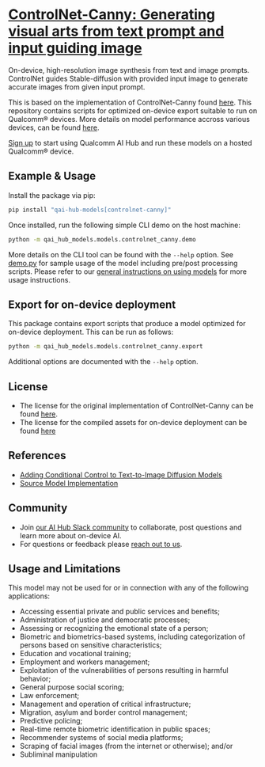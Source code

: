 # [ControlNet-Canny: Generating visual arts from text prompt and input guiding image](https://aihub.qualcomm.com/models/controlnet_canny)

On-device, high-resolution image synthesis from text and image prompts. ControlNet guides Stable-diffusion with provided input image to generate accurate images from given input prompt.

This is based on the implementation of ControlNet-Canny found [here](https://github.com/lllyasviel/ControlNet). This repository contains scripts for optimized on-device
export suitable to run on Qualcomm® devices. More details on model performance
accross various devices, can be found [here](https://aihub.qualcomm.com/models/controlnet_canny).

[Sign up](https://myaccount.qualcomm.com/signup) to start using Qualcomm AI Hub and run these models on a hosted Qualcomm® device.




## Example & Usage

Install the package via pip:
```bash
pip install "qai-hub-models[controlnet-canny]"
```


Once installed, run the following simple CLI demo on the host machine:

```bash
python -m qai_hub_models.models.controlnet_canny.demo
```
More details on the CLI tool can be found with the `--help` option. See
[demo.py](demo.py) for sample usage of the model including pre/post processing
scripts. Please refer to our [general instructions on using
models](../../../#getting-started) for more usage instructions.

## Export for on-device deployment

This package contains export scripts that produce a model optimized for
on-device deployment. This can be run as follows:

```bash
python -m qai_hub_models.models.controlnet_canny.export
```
Additional options are documented with the `--help` option.


## License
* The license for the original implementation of ControlNet-Canny can be found
  [here](https://github.com/lllyasviel/ControlNet/blob/main/LICENSE).
* The license for the compiled assets for on-device deployment can be found [here](https://qaihub-public-assets.s3.us-west-2.amazonaws.com/qai-hub-models/Qualcomm+AI+Hub+Proprietary+License.pdf)


## References
* [Adding Conditional Control to Text-to-Image Diffusion Models](https://arxiv.org/abs/2302.05543)
* [Source Model Implementation](https://github.com/lllyasviel/ControlNet)



## Community
* Join [our AI Hub Slack community](https://aihub.qualcomm.com/community/slack) to collaborate, post questions and learn more about on-device AI.
* For questions or feedback please [reach out to us](mailto:ai-hub-support@qti.qualcomm.com).


## Usage and Limitations

This model may not be used for or in connection with any of the following applications:

- Accessing essential private and public services and benefits;
- Administration of justice and democratic processes;
- Assessing or recognizing the emotional state of a person;
- Biometric and biometrics-based systems, including categorization of persons based on sensitive characteristics;
- Education and vocational training;
- Employment and workers management;
- Exploitation of the vulnerabilities of persons resulting in harmful behavior;
- General purpose social scoring;
- Law enforcement;
- Management and operation of critical infrastructure;
- Migration, asylum and border control management;
- Predictive policing;
- Real-time remote biometric identification in public spaces;
- Recommender systems of social media platforms;
- Scraping of facial images (from the internet or otherwise); and/or
- Subliminal manipulation
